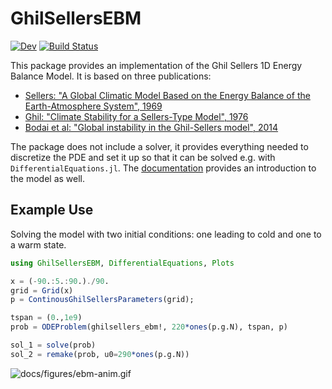 # GhilSellersEBM

[![Dev](https://img.shields.io/badge/docs-dev-blue.svg)](https://maximilian-gelbrecht.github.io/GhilSellersEBM.jl/dev/)
[![Build Status](https://github.com/maximilian-gelbrecht/GhilSellersEBM.jl/actions/workflows/CI.yml/badge.svg?branch=main)](https://github.com/maximilian-gelbrecht/GhilSellersEBM.jl/actions/workflows/CI.yml?query=branch%3Amain)

This package provides an implementation of the Ghil Sellers 1D Energy Balance Model. It is based on three publications: 

* [Sellers: "A Global Climatic Model Based on the Energy Balance of the Earth-Atmosphere System", 1969](https://journals.ametsoc.org/view/journals/apme/8/3/1520-0450_1969_008_0392_agcmbo_2_0_co_2.xml)
* [Ghil: "Climate Stability for a Sellers-Type Model", 1976](https://journals.ametsoc.org/view/journals/atsc/33/1/1520-0469_1976_033_0003_csfast_2_0_co_2.xml)
* [Bodai et al: "Global instability in the Ghil-Sellers model", 2014](https://arxiv.org/abs/1402.3269)
    
The package does not include a solver, it provides everything needed to discretize the PDE and set it up so that it can be solved e.g. with `DifferentialEquations.jl`. The [documentation](https://maximilian-gelbrecht.github.io/GhilSellersEBM.jl/dev/) provides an introduction to the model as well. 
## Example Use 

Solving the model with two initial conditions: one leading to cold and one to a warm state. 

```julia 
using GhilSellersEBM, DifferentialEquations, Plots 

x = (-90.:5.:90.)./90.
grid = Grid(x)
p = ContinousGhilSellersParameters(grid);

tspan = (0.,1e9)
prob = ODEProblem(ghilsellers_ebm!, 220*ones(p.g.N), tspan, p)

sol_1 = solve(prob)
sol_2 = remake(prob, u0=290*ones(p.g.N))


```

![docs/figures/ebm-anim.gif](docs/figures/example_hot_cold.gif)
